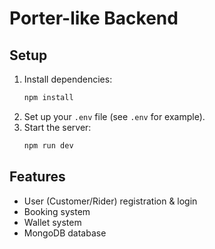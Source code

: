 # Porter-like Backend

## Setup

1. Install dependencies:
   ```bash
   npm install
   ```
2. Set up your `.env` file (see `.env` for example).
3. Start the server:
   ```bash
   npm run dev
   ```

## Features
- User (Customer/Rider) registration & login
- Booking system
- Wallet system
- MongoDB database 